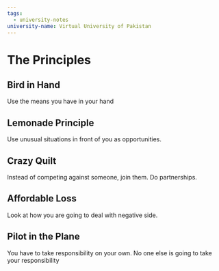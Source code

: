 ```yaml
---
tags:
  - university-notes
university-name: Virtual University of Pakistan
---
```


# The Principles
## Bird in Hand
Use the means you have in your hand

## Lemonade Principle
Use unusual situations in front of you as opportunities.

## Crazy Quilt
Instead of competing against someone, join them. Do partnerships.

## Affordable Loss
Look at how you are going to deal with negative side.

## Pilot in the Plane
You have to take responsibility on your own. No one else is going to take your responsibility
